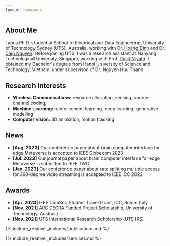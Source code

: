 ```yaml
---
layout: homepage
---
```


## About Me

I am a Ph.D. student at School of Electrical and Data Engineering, University of Technology Sydney (UTS), Australia, working with Dr. [Hoang Dinh](https://sites.google.com/view/dinh-thai-hoang/) and Dr. [Diep Nguyen](https://sites.google.com/view/diep-n-nguyen/). Before joining UTS, I was a research assistant at Nanyang Technological University, Singapre, working with Prof. [Dusit Niyato](https://personal.ntu.edu.sg/dniyato/). I obtained my Bachelor's degree from Hanoi University of Science and Technology, Vietnam, under supervison of Dr. Nguyen Huu Thanh. 

## Research Interests

- **Wireless Communications:** resource allocation, sensing, source-channel coding, 
- **Machine Learning:** reinforcement learning, deep learning, generative modelling
- **Computer vision:** 3D animation, motion tracking

## News

- **[Aug. 2023]** Our conference paper about brain computer interface for edge Metaverse is accepted to IEEE Globecom 2023
- **[Jul. 2023]** Our journal paper about brain computer interface for edge Metaverse is submitted to IEEE TWC
- **[Jan. 2023]** Our conference paper about rate splitting multiple access for 360-degree video streaming is accepted to IEEE ICC 2023

## Awards
- **[Apr. 2023]** IEEE ComSoc Student Travel Grant, ICC, Rome, Italy
- **[Nov. 2021]** [ARC DECRA Funded Project Scholarship](https://www.arc.gov.au/funding-research/funding-schemes/discovery-program/discovery-early-career-researcher-award-decra), University of Technology, Australia
- **[Nov. 2021]** UTS International Research Scholarship (UTS IRS)

{% include_relative _includes/publications.md %}

{% include_relative _includes/services.md %}

